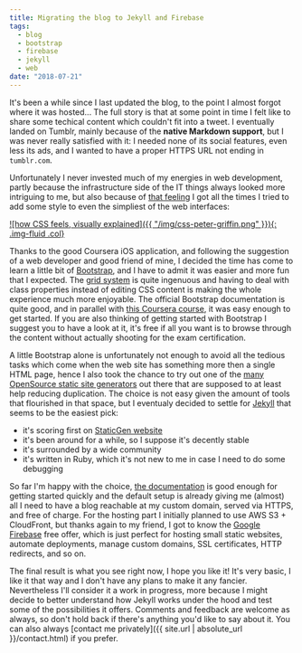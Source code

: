```yaml
---
title: Migrating the blog to Jekyll and Firebase
tags:
  - blog
  - bootstrap
  - firebase
  - jekyll
  - web
date: "2018-07-21"
---
```


It's been a while since I last updated the blog, to the point I almost forgot where it was hosted...
The full story is that at some point in time I felt like to share some techical content which couldn't fit into a tweet.
I eventually landed on Tumblr, mainly because of the __native Markdown support__, but I was never really satisfied with it: I needed none of its social features, even less its ads, and I wanted to have a proper HTTPS URL not ending in `tumblr.com`.

Unfortunately I never invested much of my energies in web development, partly because the infrastructure side of the IT things always looked more intriguing to me, but also because of [that feeling][css-griffin-imgur] I got all the times I tried to add some style to even the simpliest of the web interfaces:

[![how CSS feels, visually explained]({{ "/img/css-peter-griffin.png" }}){: .img-fluid .col}][css-griffin-imgur]

Thanks to the good Coursera iOS application, and following the suggestion of a web developer and good friend of mine, I decided the time has come to learn a little bit of [Bootstrap][bootstrap-docs], and I have to admit it was easier and more fun that I expected. The [grid system][bootstrap-docs-grid] is quite ingenuous and having to deal with class properties instead of editing CSS content is making the whole experience much more enjoyable. The official Bootstrap documentation is quite good, and in parallel with [this Coursera course][bootstrap-course], it was easy enough to get started. If you are also thinking of getting started with Bootstrap I suggest you to have a look at it, it's free if all you want is to browse through the content without actually shooting for the exam certification.

A little Bootstrap alone is unfortunately not enough to avoid all the tedious tasks which come when the web site has something more then a single HTML page, hence I also took the chance to try out one of the [many OpenSource static site generators][static-gen-website] out there that are supposed to at least help reducing duplication. The choice is not easy given the amount of tools that flourished in that space, but I eventualy decided to settle for [Jekyll][jekyll-website] that seems to be the easiest pick:

- it's scoring first on [StaticGen website][static-gen-website]
- it's been around for a while, so I suppose it's decently stable
- it's surrounded by a wide community
- it's written in Ruby, which it's not new to me in case I need to do some debugging

So far I'm happy with the choice, [the documentation][jekyll-quickstart] is good enough for getting started quickly and the default setup is already giving me (almost) all I need to have a blog reachable at my custom domain, served via HTTPS, and free of charge. For the hosting part I initially planned to use AWS S3 + CloudFront, but thanks again to my friend, I got to know the [Google Firebase][firebase-website] free offer, which is just perfect for hosting small static websites, automate deployments, manage custom domains, SSL certificates, HTTP redirects, and so on.

The final result is what you see right now, I hope you like it! It's very basic, I like it that way and I don't have any plans to make it any fancier. Nevertheless I'll consider it a work in progress, more because I might decide to better understand how Jekyll works under the hood and test some of the possibilities it offers. Comments and feedback are welcome as always, so don't hold back if there's anything you'd like to say about it. You can also always [contact me privately]({{ site.url | absolute_url }}/contact.html) if you prefer.


[bootstrap-course]: https://www.coursera.org/learn/bootstrap-4
[static-gen-website]: https://www.staticgen.com/
[jekyll-website]: https://jekyllrb.com/
[jekyll-quickstart]: https://jekyllrb.com/docs/quickstart/
[bootstrap-docs]: https://getbootstrap.com/
[bootstrap-docs-grid]: https://getbootstrap.com/docs/4.1/layout/grid/
[firebase-website]: https://firebase.google.com/
[css-griffin-imgur]: https://imgur.com/gallery/Q3cUg29
